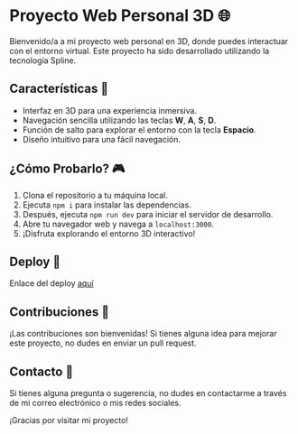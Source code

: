 # Proyecto Web Personal 3D 🌐

Bienvenido/a a mi proyecto web personal en 3D, donde puedes interactuar con el entorno virtual. Este proyecto ha sido desarrollado utilizando la tecnología Spline.

## Características 🚀

- Interfaz en 3D para una experiencia inmersiva.
- Navegación sencilla utilizando las teclas **W**, **A**, **S**, **D**.
- Función de salto para explorar el entorno con la tecla **Espacio**.
- Diseño intuitivo para una fácil navegación.

## ¿Cómo Probarlo? 🎮

1. Clona el repositorio a tu máquina local.
2. Ejecuta `npm i` para instalar las dependencias.
3. Después, ejecuta `npm run dev` para iniciar el servidor de desarrollo.
4. Abre tu navegador web y navega a `localhost:3000`.
5. ¡Disfruta explorando el entorno 3D interactivo!

## Deploy  🚀
Enlace del deploy <a href="https://manuelnicolasgonzalezkonstantinoff.netlify.app/">aquí</a>

## Contribuciones 🤝

¡Las contribuciones son bienvenidas! Si tienes alguna idea para mejorar este proyecto, no dudes en enviar un pull request.

## Contacto 📧

Si tienes alguna pregunta o sugerencia, no dudes en contactarme a través de mi correo electrónico o mis redes sociales.

¡Gracias por visitar mi proyecto!
